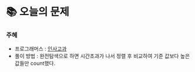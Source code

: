  # 📚 오늘의 문제

### 주혜
- 프로그래머스 : [인사고과](https://school.programmers.co.kr/learn/courses/30/lessons/152995)
- 풀이 방법 : 완전탐색으로 하면 시간초과가 나서 정렬 후 비교하여 기준 값보다 높은 값들만 count했다.
